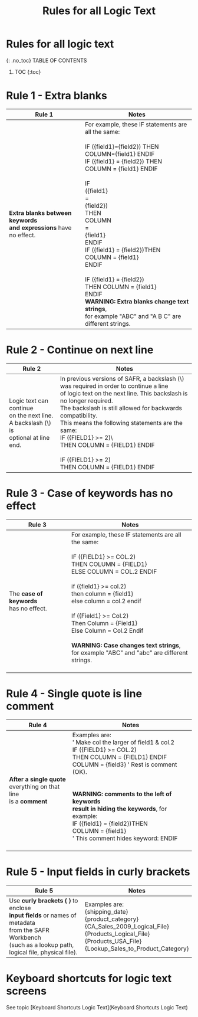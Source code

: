 ﻿---
layout: default
title: "Rules for all Logic Text"
parent: Workbench Logic Text Syntax

nav_order: 99
---
# Rules for all logic text 
{: .no_toc}
TABLE OF CONTENTS 
1. TOC
{:toc}  

  
# Rule 1 - Extra blanks
  
|Rule 1|Notes|
|-----|-----|
|**Extra blanks between keywords<br> and expressions** have no effect.|For example, these IF statements are all the same:<br> <br>IF ({field1}={field2}) THEN COLUMN={field1} ENDIF<br>IF ({field1} = {field2}) THEN<br>COLUMN = {field1} ENDIF<br>   <br>IF<br>  ({field1}<br>           =<br>            {field2})<br>                     THEN<br>                         COLUMN<br>                          =<br >                          {field1}<br>                              ENDIF<br>IF ({field1} = {field2})THEN<br>    COLUMN = {field1}<br>ENDIF<br>  <br>IF ({field1} = {field2})<br>   THEN COLUMN  =  {field1}<br>ENDIF<br>  **WARNING: Extra blanks change text strings**,<br>for example "ABC" and "A B C" are different strings.<br>|
  
# Rule 2 - Continue on next line
  
|Rule 2|Notes|
|-----|-----|
|Logic text can continue<br> on the next line.<br> A backslash \(\\\) is<br> optional at line end.|In previous versions of SAFR, a backslash \(\\\) was required in order to continue a line<br>of logic text on the next line. This backslash is no longer required.<br>The backslash is still allowed for backwards compatibility.<br> This means the following statements are the same:<br> IF ({FIELD1} >= 2)\\ <br>    THEN COLUMN = {FIELD1} ENDIF<br>  <br>IF ({FIELD1} >= 2) <br>    THEN COLUMN = {FIELD1} ENDIF<br>|
  
# Rule 3 - Case of keywords has no effect
  
|Rule 3|Notes|
|-----|-----|
|The **case of keywords**<br> has no effect.|For example, these IF statements are all the same:<br> <br>IF ({FIELD1} >= COL.2)<br>    THEN COLUMN = {FIELD1}<br>    ELSE COLUMN = COL.2 ENDIF<br>  <br>if ({field1} >= col.2)<br>   then column = {field1}<br>   else column = col.2 endif<br>  <br>If ({Field1} >= Col.2)<br>    Then Column = {Field1}<br>    Else Column = Col.2 Endif<br>  <br>**WARNING: Case changes text strings**,<br> for example "ABC" and "abc" are different strings.<br>  <br>|
  
# Rule 4 - Single quote is line comment
  
|Rule 4|Notes|
|-----|-----|
|**After a single quote**<br> everything on that line<br> is a **comment**|Examples are:<br> ' Make col the larger of field1 & col.2<br>IF ({FIELD1} >= COL.2)<br>   THEN COLUMN = {FIELD1} ENDIF<br>COLUMN = {field3}  ' Rest is comment (OK).<br>  <br>  <br>  **WARNING: comments to the left of keywords<br> result in hiding the keywords**, for example:<br> IF ({field1} = {field2})THEN<br>    COLUMN = {field1}<br>' This comment hides keyword:     ENDIF<br>  <br>|
  
# Rule 5 - Input fields in curly brackets
  
|Rule 5|Notes|
|-----|-----|
|Use **curly brackets \{ \}** to enclose<br> **input fields** or names of metadata<br> from the SAFR Workbench<br> \(such as a lookup path,<br> logical file, physical file\).|Examples are:<br>{shipping_date}<br>{product_category}<br>{CA_Sales_2009_Logical_File}<br>{Products_Logical_File}<br>{Products_USA_File}<br>{Lookup_Sales_to_Product_Category}<br>|
  
  
# Keyboard shortcuts for logic text screens 
  
See topic [Keyboard Shortcuts Logic Text](Keyboard Shortcuts Logic Text)
  

